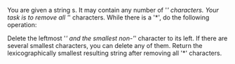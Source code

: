 You are given a string s. It may contain any number of '*' characters. Your task is to remove all '*' characters.
While there is a '*', do the following operation:

Delete the leftmost '*' and the smallest non-'*' character to its left. If there are several smallest characters, you can delete any of them.
Return the lexicographically smallest resulting string after removing all '*' characters.

